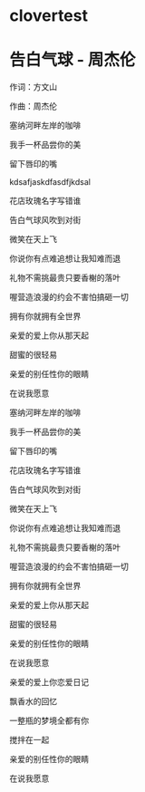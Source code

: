 # clovertest
# 告白气球 - 周杰伦

作词：方文山

作曲：周杰伦

塞纳河畔左岸的咖啡

我手一杯品尝你的美

留下唇印的嘴

kdsafjaskdfasdfjkdsal

花店玫瑰名字写错谁

告白气球风吹到对街

微笑在天上飞

你说你有点难追想让我知难而退

礼物不需挑最贵只要香榭的落叶

喔营造浪漫的约会不害怕搞砸一切

拥有你就拥有全世界

亲爱的爱上你从那天起

甜蜜的很轻易

亲爱的别任性你的眼睛

在说我愿意

塞纳河畔左岸的咖啡

我手一杯品尝你的美

留下唇印的嘴

花店玫瑰名字写错谁

告白气球风吹到对街

微笑在天上飞

你说你有点难追想让我知难而退

礼物不需挑最贵只要香榭的落叶

喔营造浪漫的约会不害怕搞砸一切

拥有你就拥有全世界

亲爱的爱上你从那天起

甜蜜的很轻易

亲爱的别任性你的眼睛

在说我愿意

亲爱的爱上你恋爱日记

飘香水的回忆

一整瓶的梦境全都有你

搅拌在一起

亲爱的别任性你的眼睛

在说我愿意
